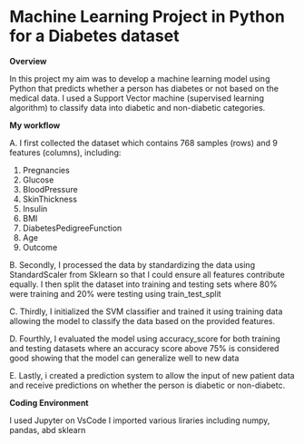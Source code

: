 # Machine Learning Project in Python for a Diabetes dataset
**Overview**

In this project my aim was to develop a machine learning model using Python that predicts whether a person has diabetes or not based on the medical data.
I used a Support Vector machine (supervised learning algorithm) to classify data into diabetic and non-diabetic categories.

**My workflow**

A. I first collected the dataset which contains 768 samples (rows) and 9 features (columns), including:
1. Pregnancies
2. Glucose
3. BloodPressure
4. SkinThickness
5. Insulin
6. BMI
7. DiabetesPedigreeFunction
8. Age
9. Outcome

B. Secondly, I processed the data by standardizing the data using StandardScaler from Sklearn so that I could ensure all features contribute equally.
I then split the dataset into training and testing sets where 80% were training and 20% were testing using train_test_split

C. Thirdly, I initialized the SVM classifier and trained it using training data allowing the model to classify the data based on the provided features.

D. Fourthly, I evaluated the model using accuracy_score for both training and testing datasets where an accuracy score above 75% is considered good showing that the model can generalize well to new data

E. Lastly, i created a prediction system to allow the input of new patient data and receive predictions on whether the person is diabetic or non-diabetc.

**Coding Environment**

I used Jupyter on VsCode
I imported various liraries including numpy, pandas, abd sklearn



